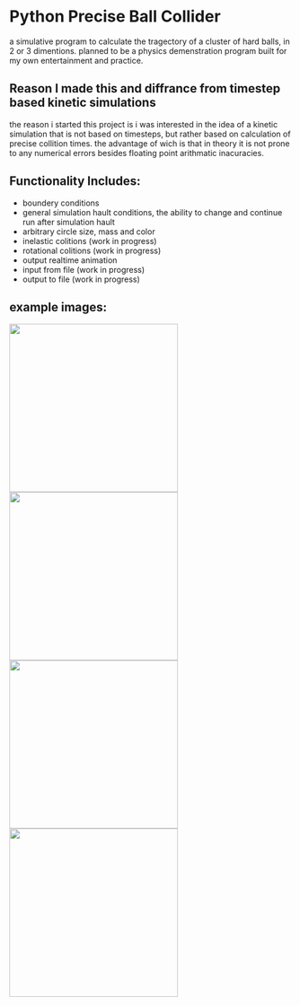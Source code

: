 # Python Precise Ball Collider
a simulative program to calculate the tragectory of a cluster of hard balls, in 2 or 3 dimentions.
planned to be a physics demenstration program built for my own entertainment and practice.

Reason I made this and diffrance from timestep based kinetic simulations
---------------------------------------------------------------
the reason i started this project is i was interested in the idea of a kinetic simulation that is not based on timesteps, but rather based on calculation of precise collition times.
the advantage of wich is that in theory it is not prone to any numerical errors besides floating point arithmatic inacuracies.

Functionality Includes:
-----------------------
- boundery conditions
- general simulation hault conditions, the ability to change and continue run after simulation hault
- arbitrary circle size, mass and color
- inelastic colitions (work in progress)
- rotational colitions (work in progress)
- output realtime animation
- input from file (work in progress)
- output to file (work in progress)

example images:
-----------------------
<img src="https://user-images.githubusercontent.com/57775835/83323707-3e608480-a269-11ea-8a97-6fc0c76703d6.PNG" width="300">
</br>
<img src="https://user-images.githubusercontent.com/57775835/83323709-3f91b180-a269-11ea-8844-7dc0b4f7580f.PNG" width="300">
</br>
<img src="https://user-images.githubusercontent.com/57775835/199305046-d9a92c33-0690-478b-9dd4-fc4c3500ecd4.gif" width="300">
</br>
<img src="https://user-images.githubusercontent.com/57775835/199307766-a9543d66-5fa6-48de-ad85-07e454e61eae.gif" width="300">